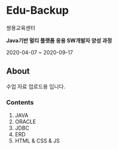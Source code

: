 # Edu-Backup
쌍용교육센터

<B>Java기반 멀티 플랫폼 응용 SW개발자 양성 과정</B>

2020-04-07 ~ 2020-09-17

## About
수업 자료 업로드용 입니다.

### Contents
1. JAVA
2. ORACLE
3. JDBC
4. ERD
5. HTML & CSS & JS
